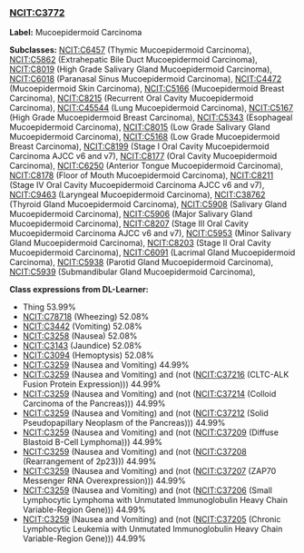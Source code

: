 
### [NCIT:C3772](http://purl.obolibrary.org/obo/NCIT_C3772)
**Label:** Mucoepidermoid Carcinoma

**Subclasses:** [NCIT:C6457](http://purl.obolibrary.org/obo/NCIT_C6457) (Thymic Mucoepidermoid Carcinoma), [NCIT:C5862](http://purl.obolibrary.org/obo/NCIT_C5862) (Extrahepatic Bile Duct Mucoepidermoid Carcinoma), [NCIT:C8019](http://purl.obolibrary.org/obo/NCIT_C8019) (High Grade Salivary Gland Mucoepidermoid Carcinoma), [NCIT:C6018](http://purl.obolibrary.org/obo/NCIT_C6018) (Paranasal Sinus Mucoepidermoid Carcinoma), [NCIT:C4472](http://purl.obolibrary.org/obo/NCIT_C4472) (Mucoepidermoid Skin Carcinoma), [NCIT:C5166](http://purl.obolibrary.org/obo/NCIT_C5166) (Mucoepidermoid Breast Carcinoma), [NCIT:C8215](http://purl.obolibrary.org/obo/NCIT_C8215) (Recurrent Oral Cavity Mucoepidermoid Carcinoma), [NCIT:C45544](http://purl.obolibrary.org/obo/NCIT_C45544) (Lung Mucoepidermoid Carcinoma), [NCIT:C5167](http://purl.obolibrary.org/obo/NCIT_C5167) (High Grade Mucoepidermoid Breast Carcinoma), [NCIT:C5343](http://purl.obolibrary.org/obo/NCIT_C5343) (Esophageal Mucoepidermoid Carcinoma), [NCIT:C8015](http://purl.obolibrary.org/obo/NCIT_C8015) (Low Grade Salivary Gland Mucoepidermoid Carcinoma), [NCIT:C5168](http://purl.obolibrary.org/obo/NCIT_C5168) (Low Grade Mucoepidermoid Breast Carcinoma), [NCIT:C8199](http://purl.obolibrary.org/obo/NCIT_C8199) (Stage I Oral Cavity Mucoepidermoid Carcinoma AJCC v6 and v7), [NCIT:C8177](http://purl.obolibrary.org/obo/NCIT_C8177) (Oral Cavity Mucoepidermoid Carcinoma), [NCIT:C6250](http://purl.obolibrary.org/obo/NCIT_C6250) (Anterior Tongue Mucoepidermoid Carcinoma), [NCIT:C8178](http://purl.obolibrary.org/obo/NCIT_C8178) (Floor of Mouth Mucoepidermoid Carcinoma), [NCIT:C8211](http://purl.obolibrary.org/obo/NCIT_C8211) (Stage IV Oral Cavity Mucoepidermoid Carcinoma AJCC v6 and v7), [NCIT:C9463](http://purl.obolibrary.org/obo/NCIT_C9463) (Laryngeal Mucoepidermoid Carcinoma), [NCIT:C38762](http://purl.obolibrary.org/obo/NCIT_C38762) (Thyroid Gland Mucoepidermoid Carcinoma), [NCIT:C5908](http://purl.obolibrary.org/obo/NCIT_C5908) (Salivary Gland Mucoepidermoid Carcinoma), [NCIT:C5906](http://purl.obolibrary.org/obo/NCIT_C5906) (Major Salivary Gland Mucoepidermoid Carcinoma), [NCIT:C8207](http://purl.obolibrary.org/obo/NCIT_C8207) (Stage III Oral Cavity Mucoepidermoid Carcinoma AJCC v6 and v7), [NCIT:C5953](http://purl.obolibrary.org/obo/NCIT_C5953) (Minor Salivary Gland Mucoepidermoid Carcinoma), [NCIT:C8203](http://purl.obolibrary.org/obo/NCIT_C8203) (Stage II Oral Cavity Mucoepidermoid Carcinoma), [NCIT:C6091](http://purl.obolibrary.org/obo/NCIT_C6091) (Lacrimal Gland Mucoepidermoid Carcinoma), [NCIT:C5938](http://purl.obolibrary.org/obo/NCIT_C5938) (Parotid Gland Mucoepidermoid Carcinoma), [NCIT:C5939](http://purl.obolibrary.org/obo/NCIT_C5939) (Submandibular Gland Mucoepidermoid Carcinoma), 

**Class expressions from DL-Learner:**

- Thing 53.99%
- [NCIT:C78718](http://purl.obolibrary.org/obo/NCIT_C78718) (Wheezing) 52.08%
- [NCIT:C3442](http://purl.obolibrary.org/obo/NCIT_C3442) (Vomiting) 52.08%
- [NCIT:C3258](http://purl.obolibrary.org/obo/NCIT_C3258) (Nausea) 52.08%
- [NCIT:C3143](http://purl.obolibrary.org/obo/NCIT_C3143) (Jaundice) 52.08%
- [NCIT:C3094](http://purl.obolibrary.org/obo/NCIT_C3094) (Hemoptysis) 52.08%
- [NCIT:C3259](http://purl.obolibrary.org/obo/NCIT_C3259) (Nausea and Vomiting) 44.99%
- [NCIT:C3259](http://purl.obolibrary.org/obo/NCIT_C3259) (Nausea and Vomiting) and (not ([NCIT:C37216](http://purl.obolibrary.org/obo/NCIT_C37216) (CLTC-ALK Fusion Protein Expression))) 44.99%
- [NCIT:C3259](http://purl.obolibrary.org/obo/NCIT_C3259) (Nausea and Vomiting) and (not ([NCIT:C37214](http://purl.obolibrary.org/obo/NCIT_C37214) (Colloid Carcinoma of the Pancreas))) 44.99%
- [NCIT:C3259](http://purl.obolibrary.org/obo/NCIT_C3259) (Nausea and Vomiting) and (not ([NCIT:C37212](http://purl.obolibrary.org/obo/NCIT_C37212) (Solid Pseudopapillary Neoplasm of the Pancreas))) 44.99%
- [NCIT:C3259](http://purl.obolibrary.org/obo/NCIT_C3259) (Nausea and Vomiting) and (not ([NCIT:C37209](http://purl.obolibrary.org/obo/NCIT_C37209) (Diffuse Blastoid B-Cell Lymphoma))) 44.99%
- [NCIT:C3259](http://purl.obolibrary.org/obo/NCIT_C3259) (Nausea and Vomiting) and (not ([NCIT:C37208](http://purl.obolibrary.org/obo/NCIT_C37208) (Rearrangement of 2p23))) 44.99%
- [NCIT:C3259](http://purl.obolibrary.org/obo/NCIT_C3259) (Nausea and Vomiting) and (not ([NCIT:C37207](http://purl.obolibrary.org/obo/NCIT_C37207) (ZAP70 Messenger RNA Overexpression))) 44.99%
- [NCIT:C3259](http://purl.obolibrary.org/obo/NCIT_C3259) (Nausea and Vomiting) and (not ([NCIT:C37206](http://purl.obolibrary.org/obo/NCIT_C37206) (Small Lymphocytic Lymphoma with Unmutated Immunoglobulin Heavy Chain Variable-Region Gene))) 44.99%
- [NCIT:C3259](http://purl.obolibrary.org/obo/NCIT_C3259) (Nausea and Vomiting) and (not ([NCIT:C37205](http://purl.obolibrary.org/obo/NCIT_C37205) (Chronic Lymphocytic Leukemia with Unmutated Immunoglobulin Heavy Chain Variable-Region Gene))) 44.99%


